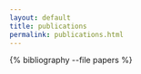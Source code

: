 ```yaml
---
layout: default
title: publications
permalink: publications.html
---
```


{% bibliography --file papers %}
